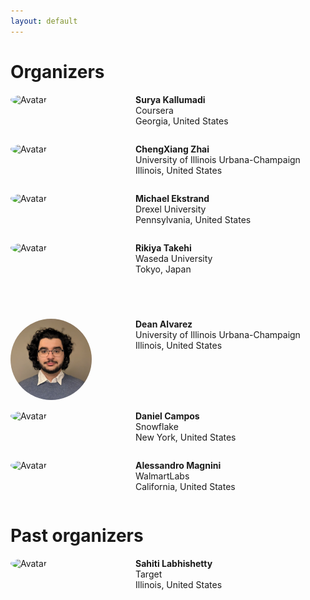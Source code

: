```yaml
---
layout: default
---
```


# Organizers

<p>
<div style="width: 100%; overflow: hidden;">
  <div style="float: left;">
    <img src="img/surya.png" alt="Avatar" style="height:130px;border-radius:50%">
  </div>
  <div style="margin-left: 200px;">
    <b>Surya Kallumadi</b>
    <br/>Coursera
    <br/>Georgia, United States
    <p><a href="https://www.linkedin.com/in/surya-kallumadi-a0778a13/" class="fab fa-linkedin" style="font-size:24px;color:grey" target="_blank"></a>
    </p>
  </div>
</div>
</p>
<p>
<div style="width: 100%; overflow: hidden;">
  <div style="float: left;">
    <img src="img/chen.png" alt="Avatar" style="height:130px;border-radius:50%">
  </div>
  <div style="margin-left: 200px;">
    <b>ChengXiang Zhai</b>
    <br/>University of Illinois Urbana-Champaign
    <br/>Illinois, United States
    <p>
        <a href="https://czhai.cs.illinois.edu/" class="fa fa-home" style="font-size:24px;color:grey" target="_blank"></a>
    </p>
  </div>
</div>
</p>
<p>
<div style="width: 100%; overflow: hidden;">
  <div style="float: left;">
    <img src="img/michael.png" alt="Avatar" style="height:130px;border-radius:50%">
  </div>
  <div style="margin-left: 200px;">
    <b>Michael Ekstrand</b>
    <br/>Drexel University
    <br/>Pennsylvania, United States
    <p>
        <a href="https://md.ekstrandom.net/" class="fa fa-home" style="font-size:24px;color:grey" target="_blank"></a>
    </p>
  </div>
</div>
</p>
<p>
<div style="width: 100%; overflow: hidden;">
  <div style="float: left;">
    <img src="img/riki.jpg" alt="Avatar" style="height:130px;border-radius:50%">
  </div>
  <div style="margin-left: 200px;">
    <b>Rikiya Takehi</b>
    <br/>Waseda University
    <br/>Tokyo, Japan
    <p>
        <a href="https://rikiyat.github.io/" class="fa fa-home" style="font-size:24px;color:grey" target="_blank"></a>
        &nbsp;&nbsp;&nbsp;&nbsp;<a href="https://x.com/rikiyatakehi" class="fab fa-twitter" style="font-size:24px;color:grey" target="_blank"></a>
    </p>
  </div>
</div>
</p>
<p>
<div style="width: 100%; overflow: hidden;">
  <div style="float: left;">
    <img src="img/dean.jpg" alt="Avatar" style="height:130px;border-radius:50%">
  </div>
  <div style="margin-left: 200px;">
    <b>Dean Alvarez</b>
    <br/>University of Illinois Urbana-Champaign
    <br/>Illinois, United States
    <p>
        <a href="https://deanalvarez.github.io" class="fa fa-home" style="font-size:24px;color:grey" target="_blank"></a>
    </p>
  </div>
</div>
</p>
<p>
<div style="width: 100%; overflow: hidden;">
  <div style="float: left;">
    <img src="img/daniel.jpg" alt="Avatar" style="height:130px;border-radius:50%">
  </div>
  <div style="margin-left: 200px;">
    <b>Daniel Campos</b>
    <br/>Snowflake
    <br/>New York, United States
    <p>
        <a href="https://spacemanidol.com/" class="fa fa-home" style="font-size:24px;color:grey" target="_blank"></a>
    </p>
  </div>
</div>
</p>
<p>
<div style="width: 100%; overflow: hidden;">
  <div style="float: left;">
    <img src="img/alessandro.png" alt="Avatar" style="height:130px;border-radius:50%">
  </div>
  <div style="margin-left: 200px;">
    <b>Alessandro Magnini</b>
    <br/>WalmartLabs
    <br/>California, United States
    <p>
    <a href="https://www.linkedin.com/in/alemagnani/" class="fab fa-linkedin" style="font-size:24px;color:grey" target="_blank"></a>
    </p>
  </div>
</div>
</p>

# Past organizers

<p>
<div style="width: 100%; overflow: hidden;">
  <div style="float: left;">
    <img src="img/sahiti.png" alt="Avatar" style="height:130px;border-radius:50%">
  </div>
  <div style="margin-left: 200px;">
    <b>Sahiti Labhishetty</b>
    <br/>Target
    <br/>Illinois, United States
    <p>
        <a href="https://www.linkedin.com/in/sahitilabhishetty/" class="fab fa-linkedin" style="font-size:24px;color:grey" target="_blank"></a>
    </p>
  </div>
</div>
</p>